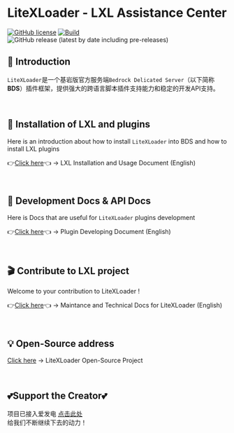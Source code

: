 # LiteXLoader - LXL Assistance Center

[![GitHub license](https://img.shields.io/github/license/LiteLDev/LiteXLoader)](https://github.com/LiteLDev/LiteXLoader/blob/main/LICENSE)
[![Build](https://img.shields.io/badge/build-passing-brightgreen)](#)
![GitHub release (latest by date including pre-releases)](https://img.shields.io/github/v/release/LiteLDev/LiteXLoader?include_prereleases)

## 🎨 Introduction
`LiteXLoader`是一个基岩版官方服务端`Bedrock Delicated Server`（以下简称**BDS**）插件框架，提供强大的跨语言脚本插件支持能力和稳定的开发API支持。  

<br>

## 🔨 Installation of LXL and plugins


Here is an introduction about how to install `LiteXLoader` into BDS and how to install LXL plugins

👉[Click here](Usage.md)👈 -> LXL Installation and Usage Document (English)

<br>

## 🎯 Development Docs & API Docs
Here is Docs that are useful for `LiteXLoader` plugins development


👉[Click here](Development.md)👈 -> Plugin Developing Document (English)

<br>

## 🎬 Contribute to LXL project


Welcome to your contribution to LiteXLoader !  


👉[Click here](Maintance.md)👈 -> Maintance and Technical Docs for LiteXLoader (English)

<br>

## 💡 Open-Source address


[Click here](https://github.com/LiteLDev/LiteXLoader) -> LiteXLoader Open-Source Project

<br>

## 💕Support the Creator💕
项目已接入爱发电 [点击此处](https://afdian.net/@LiteXLoader?tab=home)   
给我们不断继续下去的动力！  